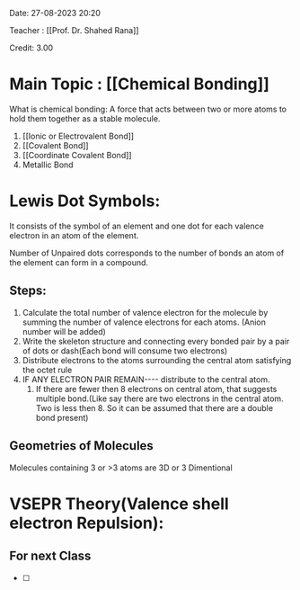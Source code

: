 Date: 27-08-2023 20:20

Teacher : [[Prof. Dr. Shahed Rana]]

Credit: 3.00
# Main Topic : [[Chemical Bonding]]


What is chemical bonding: A force that acts between two or more atoms to hold them together as a stable molecule.
1. [[Ionic or Electrovalent Bond]]
2. [[Covalent Bond]]
3. [[Coordinate Covalent Bond]]
4. Metallic Bond

# Lewis Dot Symbols:

It consists of the symbol of an element and one dot for each valence electron in an atom of the element.

Number of Unpaired dots corresponds to the number of bonds an atom of the element can form in a compound.


## Steps:
1. Calculate the total number of valence electron for the molecule by summing the number of valence electrons for each atoms. (Anion number will be added)
2. Write the skeleton structure and connecting every bonded pair by a pair of dots or dash(Each bond will consume two electrons)
3. Distribute electrons to the atoms surrounding the central atom satisfying the octet rule
4. IF ANY ELECTRON PAIR REMAIN---- distribute to the central atom.
	1. If there are fewer then 8 electrons on central atom, that suggests multiple bond.(Like say there are two electrons in the central atom. Two is less then 8. So it can be assumed that there are a double bond present)
## Geometries of Molecules

Molecules containing 3 or >3 atoms are 3D or 3 Dimentional


# VSEPR Theory(Valence shell electron Repulsion):





## For next Class
- [ ] 